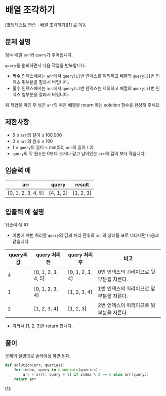 # 배열 조각하기

[코딩테스트 연습 - 배열 조각하기][1] 로 이동

## 문제 설명

정수 배열 `arr`와 `query`가 주어집니다.

`query`를 순회하면서 다음 작업을 반복합니다.

- 짝수 인덱스에서는 `arr`에서 `query[i]`번 인덱스를 제외하고 배열의 `query[i]`번 인덱스 뒷부분을 잘라서 버립니다.
- 홀수 인덱스에서는 `arr`에서 `query[i]`번 인덱스는 제외하고 배열의 `query[i]`번 인덱스 앞부분을 잘라서 버립니다.

위 작업을 마친 후 남은 `arr`의 부분 배열을 return 하는 solution 함수를 완성해 주세요.

## 제한사항

- 5 ≤ `arr`의 길이 ≤ 100,000
- 0 ≤ `arr`의 원소 ≤ 100
- 1 ≤ `query`의 길이 < min(50, `arr`의 길이 / 2)
- `query`의 각 원소는 0보다 크거나 같고 남아있는 `arr`의 길이 보다 작습니다.

## 입출력 예

| arr                | query     | result    |
| ------------------ | --------- | --------- |
| [0, 1, 2, 3, 4, 5] | [4, 1, 2] | [1, 2, 3] |

## 입출력 예 설명

입출력 예 #1

- 이번에 매번 처리할 `query`의 값과 처리 전후의 `arr`의 상태를 표로 나타내면 다음과 같습니다.

| query의 값 | query 처리 전      | query 처리 후   | 비고                                     |
| ---------- | ------------------ | --------------- | ---------------------------------------- |
| 4          | [0, 1, 2, 3, 4, 5] | [0, 1, 2, 3, 4] | 0번 인덱스의 쿼리이므로 뒷부분을 자른다. |
| 1          | [0, 1, 2, 3, 4]    | [1, 2, 3, 4]    | 1번 인덱스의 쿼리이므로 앞부분을 자른다. |
| 2          | [1, 2, 3, 4]       | [1, 2, 3]       | 2번 인덱스의 쿼리이므로 뒷부분을 자른다. |

- 따라서 [1, 2, 3]을 return 합니다.

## 풀이

문제의 설명대로 슬라이싱 하면 된다.

```python
def solution(arr, queries):
    for index, query in enumerate(queries):
        arr = arr[: query + 1] if index % 2 == 0 else arr[query:]
    return arr
```

[1]:
